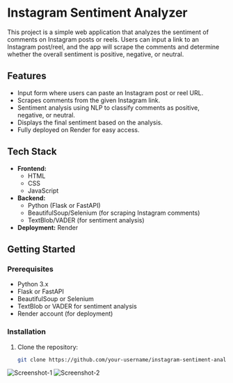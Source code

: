 # Instagram Sentiment Analyzer

This project is a simple web application that analyzes the sentiment of comments on Instagram posts or reels. Users can input a link to an Instagram post/reel, and the app will scrape the comments and determine whether the overall sentiment is positive, negative, or neutral.

## Features

- Input form where users can paste an Instagram post or reel URL.
- Scrapes comments from the given Instagram link.
- Sentiment analysis using NLP to classify comments as positive, negative, or neutral.
- Displays the final sentiment based on the analysis.
- Fully deployed on Render for easy access.

## Tech Stack

- **Frontend:** 
  - HTML
  - CSS
  - JavaScript
- **Backend:**
  - Python (Flask or FastAPI)
  - BeautifulSoup/Selenium (for scraping Instagram comments)
  - TextBlob/VADER (for sentiment analysis)
- **Deployment:** Render

## Getting Started

### Prerequisites
- Python 3.x
- Flask or FastAPI
- BeautifulSoup or Selenium
- TextBlob or VADER for sentiment analysis
- Render account (for deployment)

### Installation

1. Clone the repository:
   ```bash
   git clone https://github.com/your-username/instagram-sentiment-analyzer.git
![Screenshot-1]([http://url/to/img.png](https://github.com/soy-praveen/sentiment-analysis/blob/main/Screenshot%202024-09-06%20101509.png))
![Screenshot-2]([http://url/to/img.png](https://github.com/soy-praveen/sentiment-analysis/blob/main/Screenshot%202024-09-06%20101622.png))
